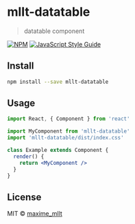 # mllt-datatable

> datatable component

[![NPM](https://img.shields.io/npm/v/mllt-datatable.svg)](https://www.npmjs.com/package/mllt-datatable) [![JavaScript Style Guide](https://img.shields.io/badge/code_style-standard-brightgreen.svg)](https://standardjs.com)

## Install

```bash
npm install --save mllt-datatable
```

## Usage

```jsx
import React, { Component } from 'react'

import MyComponent from 'mllt-datatable'
import 'mllt-datatable/dist/index.css'

class Example extends Component {
  render() {
    return <MyComponent />
  }
}
```

## License

MIT © [maxime_mllt](https://github.com/maxime_mllt)
